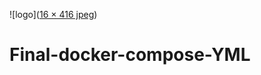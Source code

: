 ![logo]([16 × 416 jpeg](https://www.bing.com/images/search?view=detailV2&ccid=8LDuqhm6&id=E8B7526E6B7514C94599ED1E0B393EA4DC2850BC&thid=OIP.8LDuqhm6WLzw-eIe6q6_ngAAAA&mediaurl=https%3A%2F%2Fimages.freeimages.com%2F365%2Fimages%2Fistock%2Fpreviews%2F9291%2F92917985-funny-octopus.jpg&exph=416&expw=416&form=IRPFED&ck=81651610BE4EE7BF57B1A06F0D100956&reqid=9AF9EE7942754409B3FCF8C3BB4CF817&selectedindex=20&itb=0&idpp=insfeed&simid=608028110241291343&cdnurl=https%3A%2F%2Fth.bing.com%2Fth%2Fid%2FR.f0b0eeaa19ba58bcf0f9e21eeaaebf9e%3Frik%3DvFAo3KQ%252bOQse7Q%26pid%3DImgRaw%26r%3D0&vt=0))

# Final-docker-compose-YML
